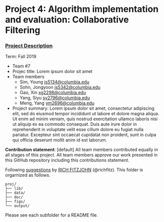# Project 4: Algorithm implementation and evaluation: Collaborative Filtering

### [Project Description](doc/project4_desc.md)

Term: Fall 2019

+ Team #7 
+ Projec title: Lorem ipsum dolor sit amet
+ Team members
	+ Sim, Young js5134@columbia.edu
	+ Sohn, Jongyoon js5342@columbia.edu
	+ Gao, Xin xg2298@columbia.edu
	+ Yang, Siyu sy2796@columbia.edu
	+ Meng, Yang ym2696@columbia.edu
+ Project summary: Lorem ipsum dolor sit amet, consectetur adipiscing elit, sed do eiusmod tempor incididunt ut labore et dolore magna aliqua. Ut enim ad minim veniam, quis nostrud exercitation ullamco laboris nisi ut aliquip ex ea commodo consequat. Duis aute irure dolor in reprehenderit in voluptate velit esse cillum dolore eu fugiat nulla pariatur. Excepteur sint occaecat cupidatat non proident, sunt in culpa qui officia deserunt mollit anim id est laborum.
	
**Contribution statement**: [default] All team members contributed equally in all stages of this project. All team members approve our work presented in this GitHub repository including this contributions statement. 

Following [suggestions](http://nicercode.github.io/blog/2013-04-05-projects/) by [RICH FITZJOHN](http://nicercode.github.io/about/#Team) (@richfitz). This folder is orgarnized as follows.

```
proj/
├── lib/
├── data/
├── doc/
├── figs/
└── output/
```

Please see each subfolder for a README file.
